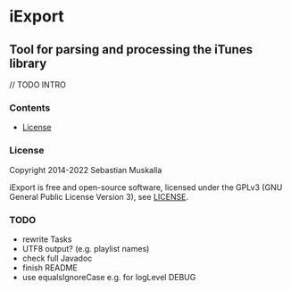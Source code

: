 iExport
=======

Tool for parsing and processing the iTunes library
------------------------------------------------

// TODO INTRO

### Contents

* [License](#License)

### License

Copyright 2014-2022 Sebastian Muskalla

iExport is free and open-source software, licensed under the GPLv3 (GNU General Public License Version 3), see [LICENSE](LICENSE).

### TODO

* rewrite Tasks
* UTF8 output? (e.g. playlist names)
* check full Javadoc
* finish README
* use equalsIgnoreCase e.g. for logLevel DEBUG
